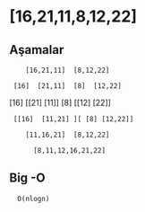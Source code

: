 # [16,21,11,8,12,22]

## Aşamalar 

        [16,21,11]  [8,12,22]

     [16]  [21,11]  [8]  [12,22]

  [16] [[21] [11]] [8]  [[12] [22]]

     [[16]  [11,21] ][ [8] [12,22]]
 
        [11,16,21]  [8,12,22]

          [8,11,12,16,21,22]



## Big -O

      O(nlogn)